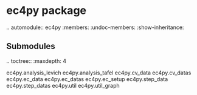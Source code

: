 ec4py package
=============

.. automodule:: ec4py
   :members:
   :undoc-members:
   :show-inheritance:

Submodules
----------

.. toctree::
   :maxdepth: 4

   ec4py.analysis_levich
   ec4py.analysis_tafel
   ec4py.cv_data
   ec4py.cv_datas
   ec4py.ec_data
   ec4py.ec_datas
   ec4py.ec_setup
   ec4py.step_data
   ec4py.step_datas
   ec4py.util
   ec4py.util_graph
